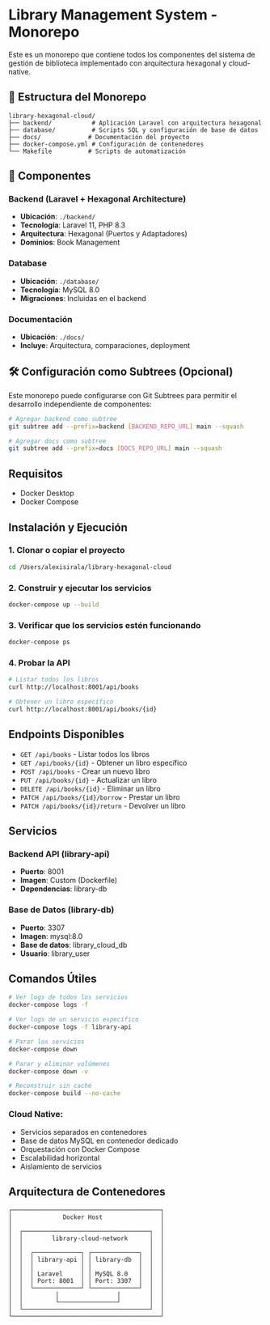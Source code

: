 # Library Management System - Monorepo

Este es un monorepo que contiene todos los componentes del sistema de gestión de biblioteca implementado con arquitectura hexagonal y cloud-native.

## 📁 Estructura del Monorepo

```
library-hexagonal-cloud/
├── backend/           # Aplicación Laravel con arquitectura hexagonal
├── database/          # Scripts SQL y configuración de base de datos
├── docs/             # Documentación del proyecto
├── docker-compose.yml # Configuración de contenedores
└── Makefile          # Scripts de automatización
```

## 🚀 Componentes

### Backend (Laravel + Hexagonal Architecture)
- **Ubicación**: `./backend/`
- **Tecnología**: Laravel 11, PHP 8.3
- **Arquitectura**: Hexagonal (Puertos y Adaptadores)
- **Dominios**: Book Management

### Database
- **Ubicación**: `./database/`
- **Tecnología**: MySQL 8.0
- **Migraciones**: Incluidas en el backend

### Documentación
- **Ubicación**: `./docs/`
- **Incluye**: Arquitectura, comparaciones, deployment

## 🛠️ Configuración como Subtrees (Opcional)

Este monorepo puede configurarse con Git Subtrees para permitir el desarrollo independiente de componentes:

```bash
# Agregar backend como subtree
git subtree add --prefix=backend [BACKEND_REPO_URL] main --squash

# Agregar docs como subtree  
git subtree add --prefix=docs [DOCS_REPO_URL] main --squash
```

## Requisitos

- Docker Desktop
- Docker Compose

## Instalación y Ejecución

### 1. Clonar o copiar el proyecto
```bash
cd /Users/alexisirala/library-hexagonal-cloud
```

### 2. Construir y ejecutar los servicios
```bash
docker-compose up --build
```

### 3. Verificar que los servicios estén funcionando
```bash
docker-compose ps
```

### 4. Probar la API
```bash
# Listar todos los libros
curl http://localhost:8001/api/books

# Obtener un libro específico
curl http://localhost:8001/api/books/{id}
```

## Endpoints Disponibles

- `GET /api/books` - Listar todos los libros
- `GET /api/books/{id}` - Obtener un libro específico
- `POST /api/books` - Crear un nuevo libro
- `PUT /api/books/{id}` - Actualizar un libro
- `DELETE /api/books/{id}` - Eliminar un libro
- `PATCH /api/books/{id}/borrow` - Prestar un libro
- `PATCH /api/books/{id}/return` - Devolver un libro

## Servicios

### Backend API (library-api)
- **Puerto**: 8001
- **Imagen**: Custom (Dockerfile)
- **Dependencias**: library-db

### Base de Datos (library-db)
- **Puerto**: 3307
- **Imagen**: mysql:8.0
- **Base de datos**: library_cloud_db
- **Usuario**: library_user

## Comandos Útiles

```bash
# Ver logs de todos los servicios
docker-compose logs -f

# Ver logs de un servicio específico
docker-compose logs -f library-api

# Parar los servicios
docker-compose down

# Parar y eliminar volúmenes
docker-compose down -v

# Reconstruir sin caché
docker-compose build --no-cache
```

### Cloud Native:
- Servicios separados en contenedores
- Base de datos MySQL en contenedor dedicado
- Orquestación con Docker Compose
- Escalabilidad horizontal
- Aislamiento de servicios

## Arquitectura de Contenedores

```
┌─────────────────────────────────────────┐
│              Docker Host                │
│                                         │
│  ┌───────────────────────────────────┐  │
│  │        library-cloud-network      │  │
│  │                                   │  │
│  │  ┌─────────────┐ ┌─────────────┐  │  │
│  │  │ library-api │ │ library-db  │  │  │
│  │  │             │ │             │  │  │
│  │  │ Laravel     │ │ MySQL 8.0   │  │  │
│  │  │ Port: 8001  │ │ Port: 3307  │  │  │
│  │  └─────────────┘ └─────────────┘  │  │
│  │         │                │        │  │
│  │         └────────────────┘        │  │
│  └───────────────────────────────────┘  │
└─────────────────────────────────────────┘
```
